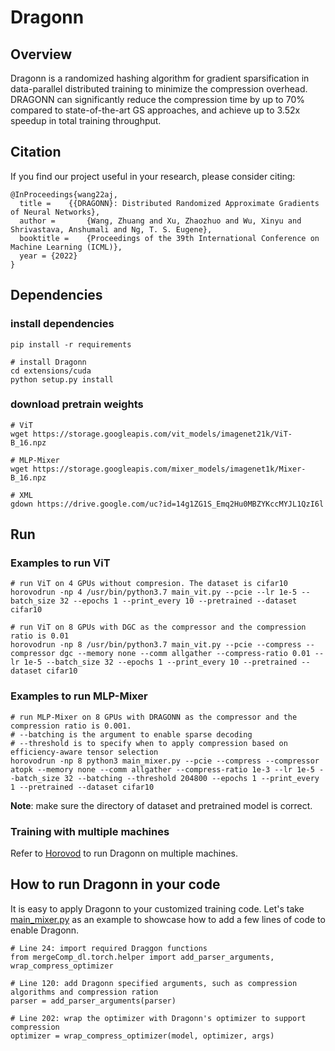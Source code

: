 # Dragonn

## Overview

Dragonn is a randomized hashing algorithm for gradient sparsification in data-parallel distributed training to minimize the compression overhead. 
DRAGONN can significantly reduce the compression time by up to 70% compared to state-of-the-art GS approaches, and achieve up to 3.52x speedup in total training throughput.


## Citation

If you find our project useful in your research, please consider citing:

```
@InProceedings{wang22aj,
  title = 	 {{DRAGONN}: Distributed Randomized Approximate Gradients of Neural Networks},
  author =       {Wang, Zhuang and Xu, Zhaozhuo and Wu, Xinyu and Shrivastava, Anshumali and Ng, T. S. Eugene},
  booktitle = 	 {Proceedings of the 39th International Conference on Machine Learning (ICML)},
  year = {2022}
}
```


## Dependencies

### install dependencies
```shell script
pip install -r requirements

# install Dragonn
cd extensions/cuda
python setup.py install
```

### download pretrain weights

```shell script
# ViT
wget https://storage.googleapis.com/vit_models/imagenet21k/ViT-B_16.npz

# MLP-Mixer
wget https://storage.googleapis.com/mixer_models/imagenet1k/Mixer-B_16.npz

# XML
gdown https://drive.google.com/uc?id=14g1ZG1S_Emq2Hu0MBZYKccMYJL1QzI6l
```

## Run 

### Examples to run ViT
```shell script
# run ViT on 4 GPUs without compresion. The dataset is cifar10
horovodrun -np 4 /usr/bin/python3.7 main_vit.py --pcie --lr 1e-5 --batch_size 32 --epochs 1 --print_every 10 --pretrained --dataset cifar10

# run ViT on 8 GPUs with DGC as the compressor and the compression ratio is 0.01
horovodrun -np 8 /usr/bin/python3.7 main_vit.py --pcie --compress --compressor dgc --memory none --comm allgather --compress-ratio 0.01 --lr 1e-5 --batch_size 32 --epochs 1 --print_every 10 --pretrained --dataset cifar10
```

### Examples to run MLP-Mixer
```shell script
# run MLP-Mixer on 8 GPUs with DRAGONN as the compressor and the compression ratio is 0.001.
# --batching is the argument to enable sparse decoding
# --threshold is to specify when to apply compression based on efficiency-aware tensor selection
horovodrun -np 8 python3 main_mixer.py --pcie --compress --compressor atopk --memory none --comm allgather --compress-ratio 1e-3 --lr 1e-5 --batch_size 32 --batching --threshold 204800 --epochs 1 --print_every 1 --pretrained --dataset cifar10
```

**Note**: make sure the directory of dataset and pretrained model is correct.

### Training with multiple machines
Refer to [Horovod](https://horovod.readthedocs.io/en/stable/running_include.html) to run Dragonn on multiple machines.

## How to run Dragonn in your code
It is easy to apply Dragonn to your customized training code.
Let's take [main_mixer.py](./main_mixer.py) as an example to showcase how to add a few lines of code to enable Dragonn.

```shell script
# Line 24: import required Draggon functions 
from mergeComp_dl.torch.helper import add_parser_arguments, wrap_compress_optimizer

# Line 120: add Dragonn specified arguments, such as compression algorithms and compression ration
parser = add_parser_arguments(parser)

# Line 202: wrap the optimizer with Dragonn's optimizer to support compression
optimizer = wrap_compress_optimizer(model, optimizer, args)
```
